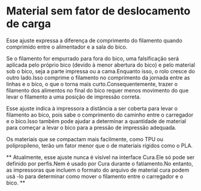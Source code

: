 Material sem fator de deslocamento de carga
====
Esse ajuste expressa a diferença de comprimento do filamento quando comprimido entre o alimentador e a sala do bico.

Se o filamento for empurrado para fora do bico, uma falsificação será aplicada pelo próprio bico (devido à menor abertura do bico) e pelo material sob o bico, seja a parte impressa ou a cama.Enquanto isso, o rolo cresce do outro lado.Isso comprime o filamento no comprimento da jornada entre as linhas e o bico, o que o torna mais curto.Consequentemente, trazer o filamento dos alimentos no final do bico requer menos movimento do que levar o filamento a uma posição de impressão correta.

Esse ajuste indica à impressora a distância a ser coberta para levar o filamento ao bico, pois sabe o comprimento do caminho entre o carregador e o bico.Isso também pode ajudar a determinar a quantidade de material para começar a levar o bico para a pressão de impressão adequada.

Os materiais que se compactam mais facilmente, como TPU ou polipropileno, terão um fator menor que o de materiais rígidos como o PLA.

** Atualmente, esse ajuste nunca é visível na interface Cura.Ele só pode ser definido por perfis.Nem é usado por Cura durante o fatiamento.No entanto, as impressoras que incluem o formato do arquivo de material cura podem usá -lo para determinar como mover o filamento entre o carregador e o bico. **